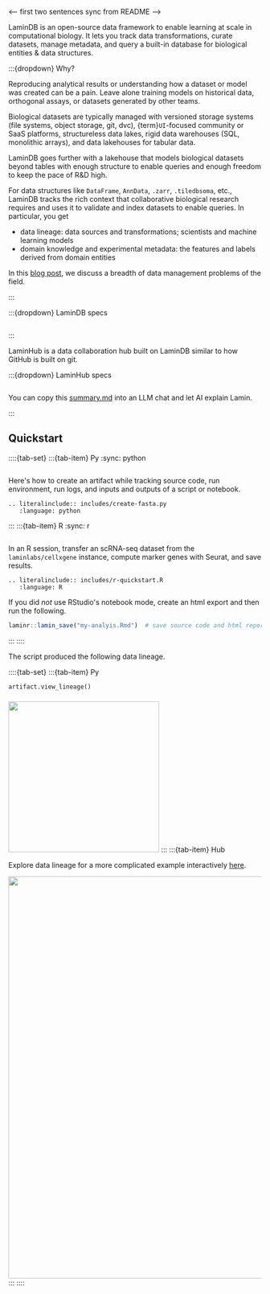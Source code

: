 <-- first two sentences sync from README -->

LaminDB is an open-source data framework to enable learning at scale in computational biology.
It lets you track data transformations, curate datasets, manage metadata, and query a built-in database for biological entities & data structures.

:::{dropdown} Why?

Reproducing analytical results or understanding how a dataset or model was created can be a pain.
Leave alone training models on historical data, orthogonal assays, or datasets generated by other teams.

Biological datasets are typically managed with versioned storage systems (file systems, object storage, git, dvc), {term}`UI`-focused community or SaaS platforms, structureless data lakes, rigid data warehouses (SQL, monolithic arrays), and data lakehouses for tabular data.

LaminDB goes further with a lakehouse that models biological datasets beyond tables with enough structure to enable queries and enough freedom to keep the pace of R&D high.

For data structures like `DataFrame`, `AnnData`, `.zarr`, `.tiledbsoma`, etc., LaminDB tracks the rich context that collaborative biological research requires and uses it to validate and index datasets to enable queries. In particular, you get

- data lineage: data sources and transformations; scientists and machine learning models
- domain knowledge and experimental metadata: the features and labels derived from domain entities

In this [blog post](https://blog.lamin.ai/problems), we discuss a breadth of data management problems of the field.

:::

:::{dropdown} LaminDB specs

```{include} includes/specs-lamindb.md

```

:::

LaminHub is a data collaboration hub built on LaminDB similar to how GitHub is built on git.

:::{dropdown} LaminHub specs

```{include} includes/specs-laminhub.md

```

You can copy this [summary.md](https://docs.lamin.ai/summary.md) into an LLM chat and let AI explain Lamin.

:::

## Quickstart

::::{tab-set}
:::{tab-item} Py
:sync: python

```{include} includes/quick-setup-lamindb.md

```

Here's how to create an artifact while tracking source code, run environment, run logs, and inputs and outputs of a script or notebook.

```{eval-rst}
.. literalinclude:: includes/create-fasta.py
   :language: python
```

:::
:::{tab-item} R
:sync: r

```{include} includes/quick-setup-laminr.md

```

In an R session, transfer an scRNA-seq dataset from the `laminlabs/cellxgene` instance, compute marker genes with Seurat, and save results.

```{eval-rst}
.. literalinclude:: includes/r-quickstart.R
   :language: R
```

If you did _not_ use RStudio's notebook mode, create an html export and then run the following.

```R
laminr::lamin_save("my-analyis.Rmd")  # save source code and html report for a `.qmd` or `.Rmd` file
```

:::
::::

The script produced the following data lineage.

::::{tab-set}
:::{tab-item} Py

```python
artifact.view_lineage()
```

<div style="height: 0.5em;"></div>
<img src="https://lamin-site-assets.s3.amazonaws.com/.lamindb/EkQATsQL5wqC95Wj0001.png" width="300">
:::
:::{tab-item} Hub

Explore data lineage for a more complicated example interactively [here](https://lamin.ai/laminlabs/lamindata/artifact/qQ6DCPnSKWMvA5GC0000).

<img src="https://lamin-site-assets.s3.amazonaws.com/.lamindb/mfFvKdqpvlbOyQ1d0000.png" width="800">
:::
::::
